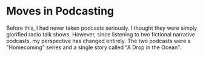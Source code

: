 # Moves in Podcasting
Before this, I had never taken podcasts seriously. I thought they were simply glorified radio talk shows. However, since listening to two fictional narrative podcasts, my perspective has changed entirely. The two podcasts were a "Homecoming" series and a single story called "A Drop in the Ocean".
